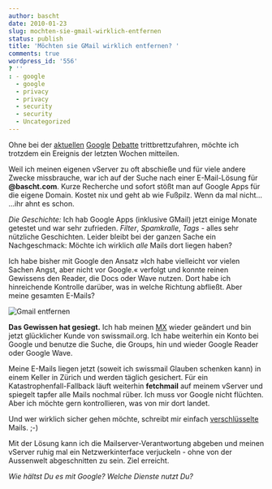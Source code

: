 ```yaml
---
author: bascht
date: 2010-01-23
slug: mochten-sie-gmail-wirklich-entfernen
status: publish
title: 'Möchten sie GMail wirklich entfernen? '
comments: true
wordpress_id: '556'
? ''
: - google
  - google
  - privacy
  - privacy
  - security
  - security
  - Uncategorized
---
```


Ohne bei der
[aktuellen](http://www.state.gov/secretary/rm/2010/01/135519.htm)
[Google](http://mspr0.de/?p=996) [Debatte](http://mspr0.de/?p=1004)
trittbrettzufahren, möchte ich trotzdem ein Ereignis der letzten
Wochen mitteilen.

Weil ich meinen eigenen vServer zu oft abschieße und für viele
andere Zwecke missbrauche, war ich auf der Suche nach einer
E-Mail-Lösung für **@bascht.com**. Kurze Recherche und sofort stößt
man auf Google Apps für die eigene Domain. Kostet nix und geht ab
wie Fußpilz. Wenn da mal nicht… …ihr ahnt es schon.

*Die Geschichte:* Ich hab Google Apps (inklusive GMail) jetzt
einige Monate getestet und war sehr zufrieden. *Filter*,
*Spamkralle*, *Tags* - alles sehr
nützliche Geschichten. Leider bleibt bei der ganzen Sache ein
Nachgeschmack:
Möchte ich wirklich *alle* Mails dort liegen haben?


Ich habe bisher mit Google den Ansatz »Ich habe vielleicht vor
vielen Sachen Angst, aber nicht vor Google.« verfolgt und konnte
reinen Gewissens den Reader, die Docs oder Wave nutzen. Dort habe
ich hinreichende Kontrolle darüber, was in welche Richtung
abfließt.
Aber meine gesamten E-Mails?

![Gmail entfernen](https://img.bascht.com/uploads/big/098f91df003cab3108de494ceb9c9756.png)

**Das Gewissen hat gesiegt.**
Ich hab meinen
[MX](http://de.wikipedia.org/wiki/Mail_Exchange_Resource_Record)
wieder geändert und bin jetzt glücklicher Kunde von
swissmail.org.
Ich habe weiterhin ein Konto bei Google und benutze die Suche, die
Groups, hin und wieder Google Reader oder Google Wave.

Meine E-Mails liegen jetzt (soweit ich swissmail Glauben schenken
kann) in einem Keller in Zürich und werden täglich gesichert. Für
ein Katastrophenfall-Fallback läuft weiterhin **fetchmail** auf
meinem vServer und spiegelt tapfer alle Mails nochmal rüber. Ich
muss vor Google nicht flüchten. Aber ich möchte gern kontrollieren,
was von mir dort landet.

Und wer wirklich sicher gehen möchte, schreibt mir einfach
[verschlüsselte](http://wiki.bascht.com/PGPKeys) Mails. ;-)

Mit der Lösung kann ich die Mailserver-Verantwortung abgeben und
meinen vServer ruhig mal ein Netzwerkinterface verjuckeln - ohne
von der Aussenwelt abgeschnitten zu sein.
Ziel erreicht.

*Wie hältst Du es mit Google? Welche Dienste nutzt Du?*
